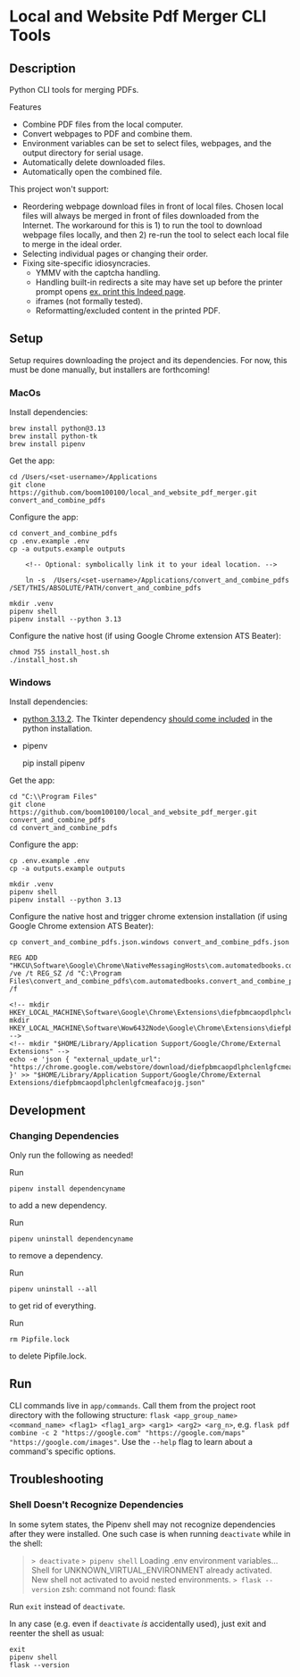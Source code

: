 # Local and Website Pdf Merger CLI Tools

## Description

Python CLI tools for merging PDFs.

Features
- Combine PDF files from the local computer.
- Convert webpages to PDF and combine them.
- Environment variables can be set to select files, webpages, and the output directory for serial usage.
- Automatically delete downloaded files.
- Automatically open the combined file.

This project won't support:

- Reordering webpage download files in front of local files. Chosen local files will always be merged in front of files downloaded from the Internet. The workaround for this is 1) to run the tool to download webpage files locally, and then 2) re-run the tool to select each local file to merge in the ideal order.
- Selecting individual pages or changing their order.
- Fixing site-specific idiosyncracies.
  - YMMV with the captcha handling.
  - Handling built-in redirects a site may have set up before the printer prompt opens [ex. print this Indeed page](https://www.indeed.com/jobs?q=sm&l=New+York%2C+NY&from=searchOnHP&vjk=0bf7023a2547e8c8).
  - iframes (not formally tested).
  - Reformatting/excluded content in the printed PDF.

## Setup

Setup requires downloading the project and its dependencies. For now, this must be done manually, but installers are forthcoming!

### MacOs
Install dependencies:

    brew install python@3.13
    brew install python-tk
    brew install pipenv

Get the app:

    cd /Users/<set-username>/Applications
    git clone https://github.com/boom100100/local_and_website_pdf_merger.git convert_and_combine_pdfs

Configure the app:

    cd convert_and_combine_pdfs
    cp .env.example .env
    cp -a outputs.example outputs

        <!-- Optional: symbolically link it to your ideal location. -->

        ln -s  /Users/<set-username>/Applications/convert_and_combine_pdfs /SET/THIS/ABSOLUTE/PATH/convert_and_combine_pdfs

    mkdir .venv
    pipenv shell
    pipenv install --python 3.13

Configure the native host (if using Google Chrome extension ATS Beater):

    chmod 755 install_host.sh
    ./install_host.sh

### Windows
<!-- TODO: must test this setup. -->
Install dependencies:

- [python 3.13.2](https://www.python.org/downloads/windows/). The Tkinter dependency [should come included](https://tkdocs.com/tutorial/install.html#installwin) in the python installation.
- pipenv

    pip install pipenv

Get the app:

    cd "C:\\Program Files"
    git clone https://github.com/boom100100/local_and_website_pdf_merger.git convert_and_combine_pdfs
    cd convert_and_combine_pdfs

Configure the app:

    cp .env.example .env
    cp -a outputs.example outputs

    mkdir .venv
    pipenv shell
    pipenv install --python 3.13

Configure the native host and trigger chrome extension installation (if using Google Chrome extension ATS Beater):

    cp convert_and_combine_pdfs.json.windows convert_and_combine_pdfs.json

    REG ADD "HKCU\Software\Google\Chrome\NativeMessagingHosts\com.automatedbooks.convert_and_combine_pdfs" /ve /t REG_SZ /d "C:\Program Files\convert_and_combine_pdfs\com.automatedbooks.convert_and_combine_pdfs.json" /f

    <!-- mkdir HKEY_LOCAL_MACHINE\Software\Google\Chrome\Extensions\diefpbmcaopdlphclenlgfcmeafacojg
    mkdir HKEY_LOCAL_MACHINE\Software\Wow6432Node\Google\Chrome\Extensions\diefpbmcaopdlphclenlgfcmeafacojg -->
    <!-- mkdir "$HOME/Library/Application Support/Google/Chrome/External Extensions" -->
    echo -e 'json { "external_update_url": "https://chrome.google.com/webstore/download/diefpbmcaopdlphclenlgfcmeafacojg/revision/00001/package/main/crx/3" }' >> "$HOME/Library/Application Support/Google/Chrome/External Extensions/diefpbmcaopdlphclenlgfcmeafacojg.json"


## Development
### Changing Dependencies
Only run the following as needed!

Run

    pipenv install dependencyname

to add a new dependency.

Run

    pipenv uninstall dependencyname

to remove a dependency.

Run

    pipenv uninstall --all

to get rid of everything.

Run

    rm Pipfile.lock

to delete Pipfile.lock. 

## Run
CLI commands live in `app/commands`. Call them from the project root directory with the following structure: `flask <app_group_name> <command_name> <flag1> <flag1_arg> <arg1> <arg2> <arg_n>`, e.g. `flask pdf combine -c 2 "https://google.com" "https://google.com/maps" "https://google.com/images"`. Use the `--help` flag to learn about a command's specific options.


## Troubleshooting

### Shell Doesn't Recognize Dependencies

In some sytem states, the Pipenv shell may not recognize dependencies after they were installed. One such case is when running `deactivate` while in the shell:

> `> deactivate`
> `> pipenv shell`
> Loading .env environment variables...
> Shell for UNKNOWN_VIRTUAL_ENVIRONMENT already activated.
> New shell not activated to avoid nested environments.
> `> flask --version`
> zsh: command not found: flask

Run `exit` instead of `deactivate`.

In any case (e.g. even if `deactivate` *is* accidentally used), just exit and reenter the shell as usual:

```
exit 
pipenv shell
flask --version
```
